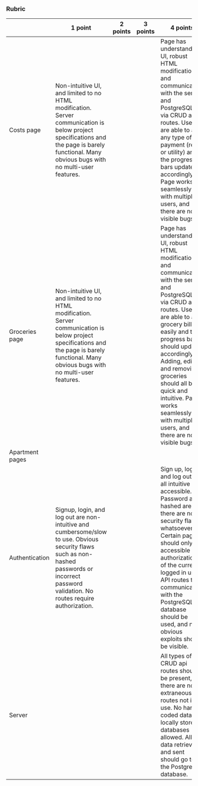 ### Rubric

|                 | 1 point                                                                                                                                                                                         | 2 points | 3 points | 4 points                                                                                                                                                                                                                                                                                                                                                                        |
|-----------------|-------------------------------------------------------------------------------------------------------------------------------------------------------------------------------------------------|----------|----------|---------------------------------------------------------------------------------------------------------------------------------------------------------------------------------------------------------------------------------------------------------------------------------------------------------------------------------------------------------------------------------|
| Costs page      | Non-intuitive UI, and limited to no HTML modification. Server communication is below project specifications and the page is barely functional. Many obvious bugs with no multi-user features.   |          |          | Page has understandable UI, robust HTML modification, and communicates with the server and PostgreSQL db via CRUD api routes. Users are able to add any type of payment (rent or utility) and the progress bars update accordingly. Page works seamlessly with multiple users, and there are no visible bugs.                                                                   |
| Groceries page  | Non-intuitive UI, and limited to no HTML modification. Server communication is below project specifications and the page is barely functional. Many obvious bugs with no multi-user features.   |          |          | Page has understandable UI, robust HTML modification, and communicates with the server and PostgreSQL db via CRUD api routes. Users are able to add grocery bills easily and the progress bar should update accordingly. Adding, editing, and removing groceries should all be quick and intuitive. Page works seamlessly with multiple users, and there are no visible bugs.   |
| Apartment pages |                                                                                                                                                                                                 |          |          |                                                                                                                                                                                                                                                                                                                                                                                 |
| Authentication  | Signup, login, and log out are non-intuitive and cumbersome/slow to use. Obvious security flaws such as non-hashed passwords or incorrect password validation. No routes require authorization. |          |          | Sign up, log in, and log out are all intuitive and accessible. Password are hashed are there are no security flaws whatsoever. Certain pages should only be accessible via authorization of the currently logged in user. API routes to communicate with the PostgreSQL database should be used, and no obvious exploits should be visible.                                     |
| Server          |                                                                                                                                                                                                 |          |          | All types of CRUD api routes should be present, and there are no extraneous routes not in use. No hard-coded data or locally stored databases allowed. All data retrieved and sent should go to the PostgreSQL database.                                                                                                                                                        |

